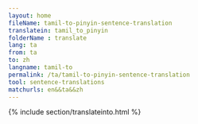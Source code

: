 ```yaml
---
layout: home
fileName: tamil-to-pinyin-sentence-translation
translatein: tamil_to_pinyin
folderName : translate
lang: ta
from: ta
to: zh
langname: tamil-to
permalink: /ta/tamil-to-pinyin-sentence-translation
tool: sentence-translations
matchurls: en&&ta&&zh
---
```

{% include section/translateinto.html %}
